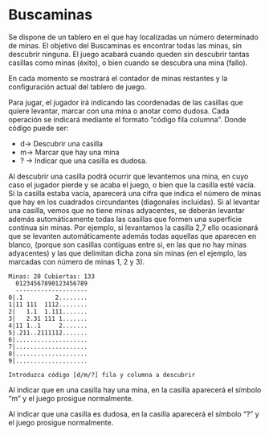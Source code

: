 # Buscaminas

Se dispone de un tablero en el que hay localizadas un número determinado de minas. El objetivo del Buscaminas es encontrar todas las minas, sin descubrir ninguna. El juego
acabará cuando queden sin descubrir tantas casillas como minas (éxito), o bien cuando se descubra una mina (fallo).

En cada momento se mostrará el contador de minas restantes y la configuración actual del tablero de juego.

Para jugar, el jugador irá indicando las coordenadas de las casillas que quiere levantar, marcar con una mina o anotar como dudosa. Cada operación se indicará mediante el formato “código fila columna”. Donde código puede ser: 
- d-> Descubrir una casilla
- m-> Marcar que hay una mina  
- ? -> Indicar que una casilla es dudosa.

Al descubrir una casilla podrá ocurrir que levantemos una mina, en cuyo caso el jugador pierde y se acaba el juego, o bien que la casilla esté vacía. Si la casilla estaba vacía,
aparecerá una cifra que indica el número de minas que hay en los cuadrados circundantes (diagonales incluidas). Si al levantar una casilla, vemos que no tiene minas
adyacentes, se deberán levantar además automáticamente todas las casillas que formen una superficie continua sin minas. Por ejemplo, si levantamos la casilla 2,7 ello
ocasionará que se levanten automáticamente además todas aquellas que aparecen en blanco, (porque son casillas contiguas entre si, en las que no hay minas adyacentes) y
las que delimitan dicha zona sin minas (en el ejemplo, las marcadas con número de minas 1, 2 y 3).
```
Minas: 20 Cubiertas: 133
  01234567890123456789
  --------------------
0|.1         2........
1|11 111  1112........
2|   1.1  1.111.......
3|   2.31 111 1.......
4|11 1..1     2.......
5|.211..2111112.......
6|....................
7|....................
8|....................
9|....................

Introduzca código [d/m/?] fila y columna a descubrir
```

Al indicar que en una casilla hay una mina, en la casilla aparecerá el símbolo “m” y el
juego prosigue normalmente.

Al indicar que una casilla es dudosa, en la casilla aparecerá el símbolo “?” y el juego
prosigue normalmente.

